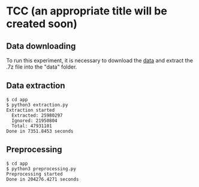 # TCC (an appropriate title will be created soon)

## Data downloading

To run this experiment, it is necessary to download the [data](https://archive.org/download/stackexchange/stackoverflow.com-Posts.7z) and extract the .7z file into the "data" folder. 

## Data extraction
```shell
$ cd app
$ python3 extraction.py
Extraction started
  Extracted: 25980297
  Ignored: 21950804
  Total: 47931101
Done in 7351.8453 seconds
```

## Preprocessing
```shell
$ cd app
$ python3 preprocessing.py
Preprocessing started
Done in 204276.4271 seconds
```